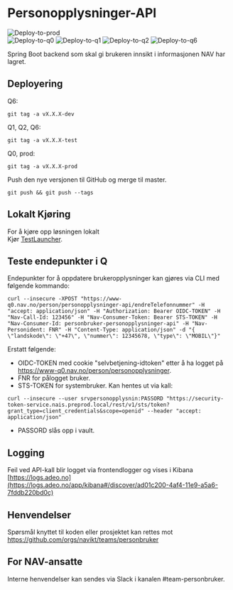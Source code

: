 # Personopplysninger-API

![Deploy-to-prod](https://github.com/navikt/personopplysninger-api/workflows/Deploy-to-prod/badge.svg) <br>
![Deploy-to-q0](https://github.com/navikt/personopplysninger-api/workflows/Deploy-to-q0/badge.svg)
![Deploy-to-q1](https://github.com/navikt/personopplysninger-api/workflows/Deploy-to-q1/badge.svg)
![Deploy-to-q2](https://github.com/navikt/personopplysninger-api/workflows/Deploy-to-q2/badge.svg)
![Deploy-to-q6](https://github.com/navikt/personopplysninger-api/workflows/Deploy-to-q6/badge.svg)

Spring Boot backend som skal gi brukeren innsikt i informasjonen NAV har lagret. 

## Deployering

Q6:
```
git tag -a vX.X.X-dev
```

Q1, Q2, Q6:
```
git tag -a vX.X.X-test
```
Q0, prod:
```
git tag -a vX.X.X-prod
```

Push den nye versjonen til GitHub og merge til master.
```
git push && git push --tags
```

## Lokalt Kjøring

For å kjøre opp løsningen lokalt <br>
Kjør [TestLauncher](src/test/java/no/nav/personopplysninger/api/TestLauncher.java).

## Teste endepunkter i Q

Endepunkter for å oppdatere brukeropplysninger kan gjøres via CLI med følgende kommando:

```
curl --insecure -XPOST "https://www-q0.nav.no/person/personopplysninger-api/endreTelefonnummer" -H "accept: application/json" -H "Authorization: Bearer OIDC-TOKEN" -H "Nav-Call-Id: 123456" -H "Nav-Consumer-Token: Bearer STS-TOKEN" -H "Nav-Consumer-Id: personbruker-personopplysninger-api" -H "Nav-Personident: FNR" -H "Content-Type: application/json" -d "{ \"landskode\": \"+47\", \"nummer\": 12345678, \"type\": \"MOBIL\"}"
```

Erstatt følgende:
* OIDC-TOKEN med cookie "selvbetjening-idtoken" etter å ha logget på https://www-q0.nav.no/person/personopplysninger.
* FNR for pålogget bruker.
* STS-TOKEN for systembruker. Kan hentes ut via kall:

```
curl --insecure --user srvpersonopplysnin:PASSORD "https://security-token-service.nais.preprod.local/rest/v1/sts/token?grant_type=client_credentials&scope=openid" --header "accept: application/json"
```

* PASSORD slås opp i vault.


## Logging

Feil ved API-kall blir logget via frontendlogger og vises i Kibana<br>
[https://logs.adeo.no](https://logs.adeo.no/app/kibana#/discover/ad01c200-4af4-11e9-a5a6-7fddb220bd0c)

## Henvendelser

Spørsmål knyttet til koden eller prosjektet kan rettes mot https://github.com/orgs/navikt/teams/personbruker

## For NAV-ansatte

Interne henvendelser kan sendes via Slack i kanalen #team-personbruker.

